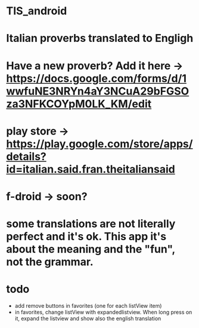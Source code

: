 # TIS_android
# Italian proverbs translated to Engligh

# Have a new proverb? Add it here -> https://docs.google.com/forms/d/1wwfuNE3NRYn4aY3NCuA29bFGSOza3NFKCOYpM0LK_KM/edit

# play store -> https://play.google.com/store/apps/details?id=italian.said.fran.theitaliansaid

# f-droid -> soon?

# some translations are not literally perfect and it's ok. This app it's about the meaning and the "fun", not the grammar.

# todo

- add remove buttons in favorites (one for each listView item)
- in favorites, change listView with expandedlistview. When long press on it, expand the listview and show also the english translation
